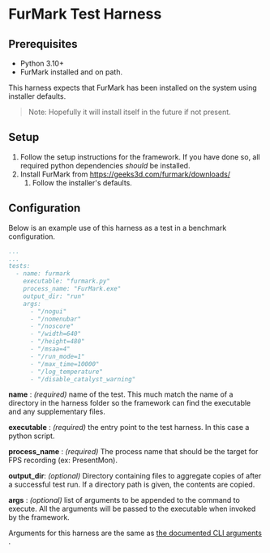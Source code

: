 # FurMark Test Harness

## Prerequisites

- Python 3.10+
- FurMark installed and on path.

This harness expects that FurMark has been installed on the system using installer defaults.
> Note: Hopefully it will install itself in the future if not present.

## Setup

  1. Follow the setup instructions for the framework. If you have done so, all required python dependencies *should* be installed.
  2. Install FurMark from https://geeks3d.com/furmark/downloads/
      1. Follow the installer's defaults.

## Configuration

Below is an example use of this harness as a test in a benchmark configuration.

```yaml
...
...
tests:
  - name: furmark
    executable: "furmark.py"
    process_name: "FurMark.exe"
    output_dir: "run"
    args:
      - "/nogui"
      - "/nomenubar"
      - "/noscore"
      - "/width=640"
      - "/height=480"
      - "/msaa=4"
      - "/run_mode=1"
      - "/max_time=10000"
      - "/log_temperature"
      - "/disable_catalyst_warning"
```

__name__ : _(required)_ name of the test. This much match the name of a directory in the harness folder so the framework
can find the executable and any supplementary files.

__executable__ : _(required)_ the entry point to the test harness. In this case a python script.

__process_name__ : _(required)_ The process name that should be the target for FPS recording (ex: PresentMon).

__output_dir__: _(optional)_ Directory containing files to aggregate copies of after a successful test run. If a directory path is
given, the contents are copied.

__args__ : _(optional)_ list of arguments to be appended to the command to execute. All the arguments will be passed to
the executable when invoked by the framework.

Arguments for this harness are the same
as [the documented CLI arguments](https://www.geeks3d.com/20081123/geeks3d-howto-know-furmarks-command-line-parameters/)
.

